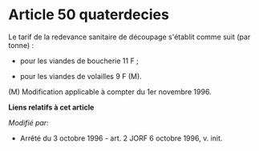 # Article 50 quaterdecies

Le tarif de la redevance sanitaire de découpage s'établit comme suit (par tonne) : 

- pour les viandes de boucherie 11 F ; 

- pour les viandes de volailles 9 F (M). 

(M) Modification applicable à compter du 1er novembre 1996.

**Liens relatifs à cet article**

_Modifié par_:

  - Arrêté du 3 octobre 1996 - art. 2 JORF 6 octobre 1996, v. init.
